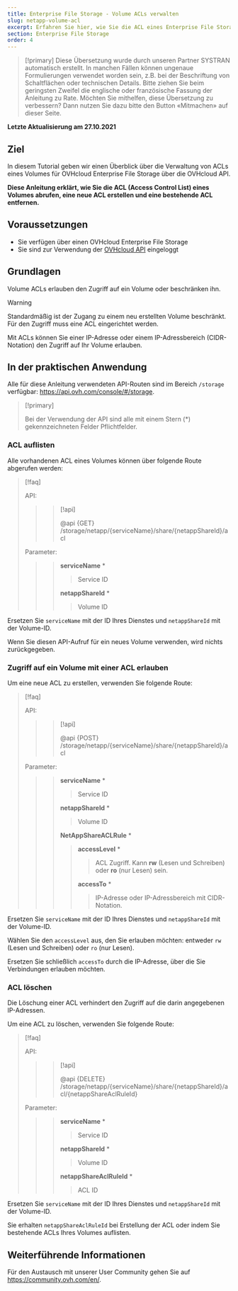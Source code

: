 ```yaml
---
title: Enterprise File Storage - Volume ACLs verwalten
slug: netapp-volume-acl
excerpt: Erfahren Sie hier, wie Sie die ACL eines Enterprise File Storage Volumes mit der OVHcloud API verwalten
section: Enterprise File Storage
order: 4
---
```


> [!primary]
> Diese Übersetzung wurde durch unseren Partner SYSTRAN automatisch erstellt. In manchen Fällen können ungenaue Formulierungen verwendet worden sein, z.B. bei der Beschriftung von Schaltflächen oder technischen Details. Bitte ziehen Sie beim geringsten Zweifel die englische oder französische Fassung der Anleitung zu Rate. Möchten Sie mithelfen, diese Übersetzung zu verbessern? Dann nutzen Sie dazu bitte den Button «Mitmachen» auf dieser Seite.
>

**Letzte Aktualisierung am 27.10.2021**

## Ziel

In diesem Tutorial geben wir einen Überblick über die Verwaltung von ACLs eines Volumes für OVHcloud Enterprise File Storage über die OVHcloud API.

**Diese Anleitung erklärt, wie Sie die ACL (Access Control List) eines Volumes abrufen, eine neue ACL erstellen und eine bestehende ACL entfernen.**

## Voraussetzungen

- Sie verfügen über einen OVHcloud Enterprise File Storage
- Sie sind zur Verwendung der [OVHcloud API](https://api.ovh.com/) eingeloggt

## Grundlagen

Volume ACLs erlauben den Zugriff auf ein Volume oder beschränken ihn.

> [!warning]
>
> Standardmäßig ist der Zugang zu einem neu erstellten Volume beschränkt. Für den Zugriff muss eine ACL eingerichtet werden.
>

Mit ACLs können Sie einer IP-Adresse oder einem IP-Adressbereich (CIDR-Notation) den Zugriff auf Ihr Volume erlauben.

## In der praktischen Anwendung

Alle für diese Anleitung verwendeten API-Routen sind im Bereich `/storage` verfügbar: <https://api.ovh.com/console/#/storage>.

> [!primary]
>
> Bei der Verwendung der API sind alle mit einem Stern (\*) gekennzeichneten Felder Pflichtfelder.
>

### ACL auflisten

Alle vorhandenen ACL eines Volumes können über folgende Route abgerufen werden:

> [!faq]
>
> API:
>
>> > [!api]
>> >
>> > @api {GET} /storage/netapp/{serviceName}/share/{netappShareId}/acl
>> >
>>
>
> Parameter:
>
>> > **serviceName** *
>> >
>> >> Service ID
>> >
>> > **netappShareId** *
>> >
>> >> Volume ID
>

Ersetzen Sie `serviceName` mit der ID Ihres Dienstes und `netappShareId` mit der Volume-ID.

Wenn Sie diesen API-Aufruf für ein neues Volume verwenden, wird nichts zurückgegeben.   

### Zugriff auf ein Volume mit einer ACL erlauben

Um eine neue ACL zu erstellen, verwenden Sie folgende Route:

> [!faq]
>
> API:
>
>> > [!api]
>> >
>> > @api {POST} /storage/netapp/{serviceName}/share/{netappShareId}/acl
>> >
>>
>
> Parameter:
>
>> > **serviceName** *
>> >
>> >> Service ID
>> >
>> > **netappShareId** *
>> >
>> >> Volume ID
>> >
>> > **NetAppShareACLRule** *
>> >
>> >> **accessLevel** *
>> >> >
>> >> > ACL Zugriff. Kann **rw** (Lesen und Schreiben) oder **ro** (nur Lesen) sein.
>> >>
>> >> **accessTo** *
>> >> >
>> >> > IP-Adresse oder IP-Adressbereich mit CIDR-Notation.
>

Ersetzen Sie `serviceName` mit der ID Ihres Dienstes und `netappShareId` mit der Volume-ID.

Wählen Sie den `accessLevel` aus, den Sie erlauben möchten: entweder `rw` (Lesen und Schreiben) oder `ro` (nur Lesen).

Ersetzen Sie schließlich `accessTo` durch die IP-Adresse, über die Sie Verbindungen erlauben möchten.

### ACL löschen

Die Löschung einer ACL verhindert den Zugriff auf die darin angegebenen IP-Adressen.

Um eine ACL zu löschen, verwenden Sie folgende Route:

> [!faq]
>
> API:
>
>> > [!api]
>> >
>> > @api {DELETE} /storage/netapp/{serviceName}/share/{netappShareId}/acl/{netappShareAclRuleId}
>> >
>>
>
> Parameter:
>
>> > **serviceName** *
>> >
>> >> Service ID
>> >
>> > **netappShareId** *
>> >
>> >> Volume ID
>> >
>> > **netappShareAclRuleId** *
>> >
>> >> ACL ID
>

Ersetzen Sie `serviceName` mit der ID Ihres Dienstes und `netappShareId` mit der Volume-ID.

Sie erhalten `netappShareAclRuleId` bei Erstellung der ACL oder indem Sie bestehende ACLs Ihres Volumes auflisten.

## Weiterführende Informationen

Für den Austausch mit unserer User Community gehen Sie auf <https://community.ovh.com/en/>.
